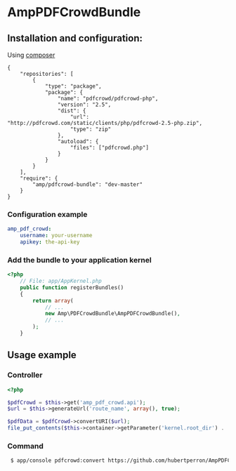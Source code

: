 AmpPDFCrowdBundle
=================

## Installation and configuration:

Using [composer](http://packagist.org)

    {
        "repositories": [
            {
                "type": "package",
                "package": {
                    "name": "pdfcrowd/pdfcrowd-php",
                    "version": "2.5",
                    "dist": {
                        "url": "http://pdfcrowd.com/static/clients/php/pdfcrowd-2.5-php.zip",
                        "type": "zip"
                    },
                    "autoload": {
                        "files": ["pdfcrowd.php"]
                    }
                }
            }
        ],
        "require": {
            "amp/pdfcrowd-bundle": "dev-master"
        }
    }

### Configuration example

``` yaml
amp_pdf_crowd:
    username: your-username
    apikey: the-api-key
```

### Add the bundle to your application kernel

``` php
<?php
    // File: app/AppKernel.php
    public function registerBundles()
    {
        return array(
            // ...
            new Amp\PDFCrowdBundle\AmpPDFCrowdBundle(),
            // ...
        );
    }
```

## Usage example

### Controller

``` php
<?php

$pdfCrowd = $this->get('amp_pdf_crowd.api');
$url = $this->generateUrl('route_name', array(), true);

$pdfData = $pdfCrowd->convertURI($url);
file_put_contents($this->container->getParameter('kernel.root_dir') . '/web/pdfs/example.pdf', $pdfData); // Make sure this directory is writable
```

### Command

``` bash
 $ app/console pdfcrowd:convert https://github.com/hubertperron/AmpPDFCrowdBundle web/pdfs/example.pdf
```